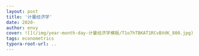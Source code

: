 ```yaml
---
layout: post
title: '计量经济学'
date: 2020-
author: envy
cover: ![](/img/year-month-day-计量经济学模板/T1o7hTBKAT1RCvBVdK_800.jpg)
tags: econometrics
typora-root-url: ..
---
```


